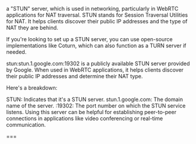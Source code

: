 
a "STUN" server, which is used in networking, particularly in WebRTC applications for NAT traversal. STUN stands for Session Traversal Utilities for NAT. It helps clients discover their public IP addresses and the type of NAT they are behind.

If you're looking to set up a STUN server, you can use open-source implementations like Coturn, which can also function as a TURN server if needed.

stun:stun.1.google.com:19302 is a publicly available STUN server provided by Google. When used in WebRTC applications, it helps clients discover their public IP addresses and determine their NAT type.

Here's a breakdown:

STUN: Indicates that it's a STUN server.
stun.1.google.com: The domain name of the server.
:19302: The port number on which the STUN service listens.
Using this server can be helpful for establishing peer-to-peer connections in applications like video conferencing or real-time communication.


===

